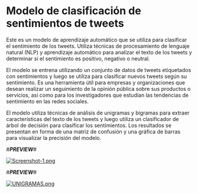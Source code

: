 # Modelo de clasificación de sentimientos de tweets #

Este es un modelo de aprendizaje automático que se utiliza para clasificar el sentimiento de los tweets. Utiliza técnicas de procesamiento de lenguaje natural (NLP) y aprendizaje automático para analizar el texto de los tweets y determinar si el sentimiento es positivo, negativo o neutral.

El modelo se entrena utilizando un conjunto de datos de tweets etiquetados con sentimientos y luego se utiliza para clasificar nuevos tweets según su sentimiento. Es una herramienta útil para empresas y organizaciones que desean realizar un seguimiento de la opinión pública sobre sus productos o servicios, así como para los investigadores que estudian las tendencias de sentimiento en las redes sociales.

El modelo utiliza técnicas de análisis de unigramas y bigramas para extraer características del texto de los tweets y luego utiliza un clasificador de árbol de decisión para clasificar los sentimientos. Los resultados se presentan en forma de una matriz de confusión y una gráfica de barras para visualizar la precisión del modelo.

#___PREVIEW___#

[![Screenshot-1.png](https://i.postimg.cc/5NzgBG2r/Screenshot-6.png)](https://postimg.cc/hfSVg2x8)

#___PREVIEW___#

[![UNIGRAMAS.png](https://i.postimg.cc/XvY9zDn4/UNIGRAMAS.png)](https://postimg.cc/CR9ZZ7ZQ)
